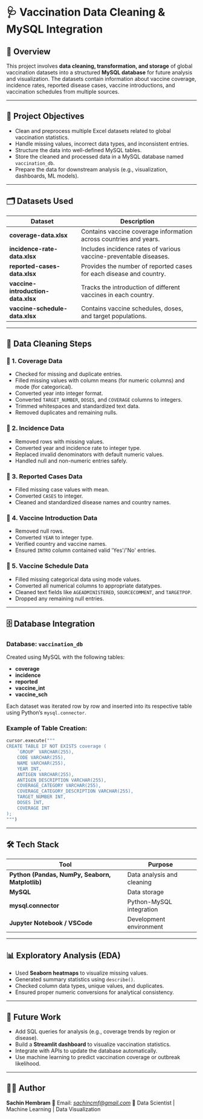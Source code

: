 # 🩺 Vaccination Data Cleaning & MySQL Integration

## 📘 Overview

This project involves **data cleaning, transformation, and storage** of global vaccination datasets into a structured **MySQL database** for future analysis and visualization.
The datasets contain information about vaccine coverage, incidence rates, reported disease cases, vaccine introductions, and vaccination schedules from multiple sources.

---

## 🧩 Project Objectives

* Clean and preprocess multiple Excel datasets related to global vaccination statistics.
* Handle missing values, incorrect data types, and inconsistent entries.
* Structure the data into well-defined MySQL tables.
* Store the cleaned and processed data in a MySQL database named `vaccination_db`.
* Prepare the data for downstream analysis (e.g., visualization, dashboards, ML models).

---

## 🗂️ Datasets Used

| Dataset                            | Description                                                         |
| ---------------------------------- | ------------------------------------------------------------------- |
| **coverage-data.xlsx**             | Contains vaccine coverage information across countries and years.   |
| **incidence-rate-data.xlsx**       | Includes incidence rates of various vaccine-preventable diseases.   |
| **reported-cases-data.xlsx**       | Provides the number of reported cases for each disease and country. |
| **vaccine-introduction-data.xlsx** | Tracks the introduction of different vaccines in each country.      |
| **vaccine-schedule-data.xlsx**     | Contains vaccine schedules, doses, and target populations.          |

---

## 🧼 Data Cleaning Steps

### 🔹 1. Coverage Data

* Checked for missing and duplicate entries.
* Filled missing values with column means (for numeric columns) and mode (for categorical).
* Converted year into integer format.
* Converted `TARGET_NUMBER`, `DOSES`, and `COVERAGE` columns to integers.
* Trimmed whitespaces and standardized text data.
* Removed duplicates and remaining nulls.

### 🔹 2. Incidence Data

* Removed rows with missing values.
* Converted year and incidence rate to integer type.
* Replaced invalid denominators with default numeric values.
* Handled null and non-numeric entries safely.

### 🔹 3. Reported Cases Data

* Filled missing case values with mean.
* Converted `CASES` to integer.
* Cleaned and standardized disease names and country names.

### 🔹 4. Vaccine Introduction Data

* Removed null rows.
* Converted `YEAR` to integer type.
* Verified country and vaccine names.
* Ensured `INTRO` column contained valid 'Yes'/'No' entries.

### 🔹 5. Vaccine Schedule Data

* Filled missing categorical data using mode values.
* Converted all numerical columns to appropriate datatypes.
* Cleaned text fields like `AGEADMINISTERED`, `SOURCECOMMENT`, and `TARGETPOP`.
* Dropped any remaining null entries.

---

## 🗄️ Database Integration

### Database: `vaccination_db`

Created using MySQL with the following tables:

* **coverage**
* **incidence**
* **reported**
* **vaccine_int**
* **vaccine_sch**

Each dataset was iterated row by row and inserted into its respective table using Python’s `mysql.connector`.

### Example of Table Creation:

```python
cursor.execute("""
CREATE TABLE IF NOT EXISTS coverage (
    `GROUP` VARCHAR(255),
    CODE VARCHAR(255),
    NAME VARCHAR(255),
    YEAR INT,
    ANTIGEN VARCHAR(255),
    ANTIGEN_DESCRIPTION VARCHAR(255),
    COVERAGE_CATEGORY VARCHAR(255),
    COVERAGE_CATEGORY_DESCRIPTION VARCHAR(255),
    TARGET_NUMBER INT,
    DOSES INT,
    COVERAGE INT
);
""")
```

---

## 🛠️ Tech Stack

| Tool                                            | Purpose                    |
| ----------------------------------------------- | -------------------------- |
| **Python (Pandas, NumPy, Seaborn, Matplotlib)** | Data analysis and cleaning |
| **MySQL**                                       | Data storage               |
| **mysql.connector**                             | Python-MySQL integration   |
| **Jupyter Notebook / VSCode**                   | Development environment    |

---

## 📊 Exploratory Analysis (EDA)

* Used **Seaborn heatmaps** to visualize missing values.
* Generated summary statistics using `describe()`.
* Checked column data types, unique values, and duplicates.
* Ensured proper numeric conversions for analytical consistency.

---

## 🚀 Future Work

* Add SQL queries for analysis (e.g., coverage trends by region or disease).
* Build a **Streamlit dashboard** to visualize vaccination statistics.
* Integrate with APIs to update the database automatically.
* Use machine learning to predict vaccination coverage or outbreak likelihood.

---

## 👨‍💻 Author

**Sachin Hembram**
📧 Email: *sachincmf@gmail.com*
📍 Data Scientist | Machine Learning | Data Visualization
